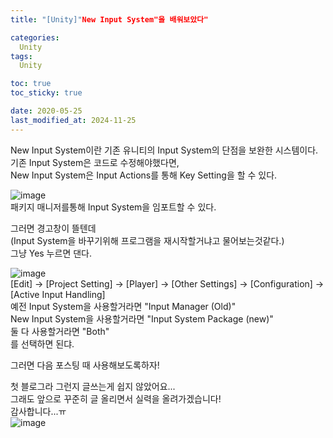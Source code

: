 ```yaml
---
title: "[Unity]"New Input System"을 배워보았다"

categories: 
  Unity
tags:
  Unity

toc: true
toc_sticky: true

date: 2020-05-25
last_modified_at: 2024-11-25
---
```

New Input System이란 기존 유니티의 Input System의 단점을 보완한 시스템이다.  
기존 Input System은 코드로 수정해야했다면,  
New Input System은 Input Actions를 통해 Key Setting을 할 수 있다.  

![image](https://github.com/user-attachments/assets/5141b2d0-4a6d-4cd7-9d89-d1c5c2652cc9)  
패키지 매니저를통해 Input System을 임포트할 수 있다.  

그러면 경고창이 뜰텐데  
(Input System을 바꾸기위해 프로그램을 재시작할거냐고 물어보는것같다.)  
그냥 Yes 누르면 댄다.  

![image](https://github.com/user-attachments/assets/8a0d1d12-9481-4bfd-bdf4-946fe0e4f386)  
[Edit] -> [Project Setting] -> [Player] -> [Other Settings] -> [Configuration] -> [Active Input Handling]  
예전 Input System을 사용할거라면 "Input Manager (Old)"  
New Input System을 사용할거라면 "Input System Package (new)"  
둘 다 사용할거라면 "Both"  
를 선택하면 된댜.  

그러면 다음 포스팅 때 사용해보도록하자!  


첫 블로그라 그런지 글쓰는게 쉽지 않았어요...  
그래도 앞으로 꾸준히 글 올리면서 실력을 올려가겠습니다!  
감사합니다...ㅠ  
![image](https://github.com/user-attachments/assets/9cbda8c8-9146-4f78-967d-c6132e65324b)
